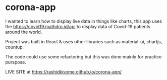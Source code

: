 # corona-app
I wanted to learn how to display live data in things like charts, 
this app uses the  https://covid19.mathdro.id/api to display data of Covid-19 patients around the world.

Project was built in React & uses other libraries such as material-ui, chartjs, countup.

The code could use some refactoring but this was done mainly for practice purspose.


LIVE SITE at https://rashidkisome.github.io/corona-app/

